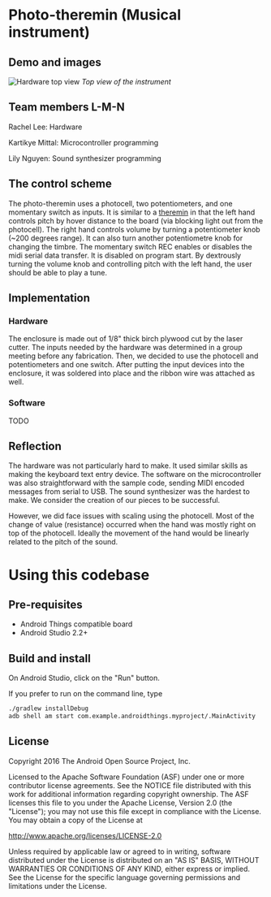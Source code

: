 # Photo-theremin (Musical instrument)

## Demo and images

![Hardware top view](https://raw.githubusercontent.com/idd-fall17/hw3-lmn/master/media/hardware_top.jpg)
_Top view of the instrument_

## Team members L-M-N

Rachel Lee: Hardware

Kartikye Mittal: Microcontroller programming

Lily Nguyen: Sound synthesizer programming

## The control scheme

The photo-theremin uses a photocell, two potentiometers, and one momentary switch as inputs.
It is similar to a [theremin](https://www.youtube.com/watch?v=ajM4vYCZMZk) in that the left hand controls pitch by hover distance to the board (via blocking light out from the photocell).
The right hand controls volume by turning a potentiometer knob (~200 degrees range).
It can also turn another potentiometre knob for changing the timbre.
The momentary switch REC enables or disables the midi serial data transfer. It is disabled on program start.
By dextrously turning the volume knob and controlling pitch with the left hand, the user should be able to play a tune. 

## Implementation

### Hardware

The enclosure is made out of 1/8" thick birch plywood cut by the laser cutter.
The inputs needed by the hardware was determined in a group meeting before any fabrication.
Then, we decided to use the photocell and potentiometers and one switch.
After putting the input devices into the enclosure, it was soldered into place and the ribbon wire was attached as well.


### Software

TODO

## Reflection

The hardware was not particularly hard to make.
It used similar skills as making the keyboard text entry device.
The software on the microcontroller was also straightforward with the sample code, sending MIDI encoded messages from 
serial to USB.
The sound synthesizer was the hardest to make.
We consider the creation of our pieces to be successful.

However, we did face issues with scaling using the photocell. Most of the change of value (resistance) occurred when the hand was mostly right on top of the photocell. Ideally the movement of the hand would be linearly related to the pitch of the sound.

# Using this codebase

## Pre-requisites

- Android Things compatible board
- Android Studio 2.2+


## Build and install

On Android Studio, click on the "Run" button.

If you prefer to run on the command line, type

```bash
./gradlew installDebug
adb shell am start com.example.androidthings.myproject/.MainActivity
```

## License

Copyright 2016 The Android Open Source Project, Inc.

Licensed to the Apache Software Foundation (ASF) under one or more contributor
license agreements.  See the NOTICE file distributed with this work for
additional information regarding copyright ownership.  The ASF licenses this
file to you under the Apache License, Version 2.0 (the "License"); you may not
use this file except in compliance with the License.  You may obtain a copy of
the License at

  http://www.apache.org/licenses/LICENSE-2.0

Unless required by applicable law or agreed to in writing, software
distributed under the License is distributed on an "AS IS" BASIS, WITHOUT
WARRANTIES OR CONDITIONS OF ANY KIND, either express or implied.  See the
License for the specific language governing permissions and limitations under
the License.
